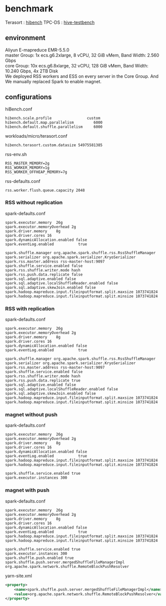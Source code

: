 # benchmark
Terasort : [hibench](https://github.com/Intel-bigdata/HiBench)
TPC-DS : [hive-testbench](https://github.com/hortonworks/hive-testbench)

## environment  
Aliyun E-mapreduce EMR-5.5.0  
master Group: 1x ecs.g6.2xlarge, 8 vCPU, 32 GiB vMem, Band Width: 2.560 Gbps  
core Group: 10x ecs.g6.8xlarge, 32 vCPU, 128 GiB vMem, Band Width: 10.240 Gbps, 4x 2TB Disk  
We deployed RSS workers and ESS on every server in the Core Group. And We manually replaced Spark to enable magnet.  

## configurations
hiBench.conf
```properties
hibench.scale.profile                custom
hibench.default.map.parallelism         6000
hibench.default.shuffle.parallelism     6000
```
workloads/micro/terasort.conf
```properties
hibench.terasort.custom.datasize 54975581385
```
rss-env.sh
```properties
RSS_MASTER_MEMORY=2g
RSS_WORKER_MEMORY=1g
RSS_WORKER_OFFHEAP_MEMORY=7g
```
rss-defaults.conf
```
rss.worker.flush.queue.capacity 2048
```
### RSS without replication
spark-defaults.conf  
```
spark.executor.memory  26g
spark.executor.memoryOverhead 2g
spark.driver.memory    8g
spark.driver.cores 16
spark.dynamicAllocation.enabled false
spark.eventLog.enabled           true

spark.shuffle.manager org.apache.spark.shuffle.rss.RssShuffleManager
spark.serializer org.apache.spark.serializer.KryoSerializer
spark.rss.master.address rss-master-host:9097
spark.shuffle.service.enabled false
spark.rss.shuffle.writer.mode hash
spark.rss.push.data.replicate false
spark.sql.adaptive.enabled false
spark.sql.adaptive.localShuffleReader.enabled false
spark.sql.adaptive.skewJoin.enabled false 
spark.hadoop.mapreduce.input.fileinputformat.split.maxsize 1073741824
spark.hadoop.mapreduce.input.fileinputformat.split.minsize 1073741824
```

### RSS with replication
spark-defaults.conf
```
spark.executor.memory  26g
spark.executor.memoryOverhead 2g
spark.driver.memory    8g
spark.driver.cores 16
spark.dynamicAllocation.enabled false
spark.eventLog.enabled           true

spark.shuffle.manager org.apache.spark.shuffle.rss.RssShuffleManager
spark.serializer org.apache.spark.serializer.KryoSerializer
spark.rss.master.address rss-master-host:9097
spark.shuffle.service.enabled false
spark.rss.shuffle.writer.mode hash
spark.rss.push.data.replicate true
spark.sql.adaptive.enabled false
spark.sql.adaptive.localShuffleReader.enabled false
spark.sql.adaptive.skewJoin.enabled false 
spark.hadoop.mapreduce.input.fileinputformat.split.maxsize 1073741824
spark.hadoop.mapreduce.input.fileinputformat.split.minsize 1073741824
```

### magnet without push
spark-defaults.conf  
```
spark.executor.memory  26g
spark.executor.memoryOverhead 2g
spark.driver.memory    8g
spark.driver.cores 16
spark.dynamicAllocation.enabled false
spark.eventLog.enabled           true
spark.hadoop.mapreduce.input.fileinputformat.split.maxsize 1073741824
spark.hadoop.mapreduce.input.fileinputformat.split.minsize 1073741824

spark.shuffle.service.enabled true
spark.executor.instances 300
```
### magnet with push
spark-defaults.conf  
```
spark.executor.memory  26g
spark.executor.memoryOverhead 2g
spark.driver.memory    8g
spark.driver.cores 16
spark.dynamicAllocation.enabled false
spark.eventLog.enabled           true
spark.hadoop.mapreduce.input.fileinputformat.split.maxsize 1073741824
spark.hadoop.mapreduce.input.fileinputformat.split.minsize 1073741824

spark.shuffle.service.enabled true
spark.executor.instances 300
spark.shuffle.push.enabled true
spark.shuffle.push.server.mergedShuffleFileManagerImpl org.apache.spark.network.shuffle.RemoteBlockPushResolver
```
yarn-site.xml

```xml
<property>
    <name>spark.shuffle.push.server.mergedShuffleFileManagerImpl</name>
    <value>org.apache.spark.network.shuffle.RemoteBlockPushResolver</value>
</property>
```